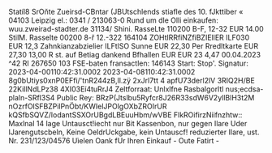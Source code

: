 Statíl8 SrOňte Zueirsd-CBntar (JBUtschlends stiafle des 10. fJkttiber « 04103 Leipzig el.: 0341 / 213063-0 Rund um dle Olli einkaufen: wuu.zweirad-stadter.de 31134/ Shini. RasseLte 110200 B-F, 12-32 EUR 14.00 StilM. Rasselte 00200 8-ř 12.-322 164104 ZOHtlRRfiNZfiBZIEllER ILF030 EUR 12,3 Zahnkianzabzielier ILFtlSO Sunne EUR 22,30 Per Rredltkarte EUR 27,30 13,00 R st. auf Betiag dankend Bfhallen EUR EUR 23 4,47 00.04.2023 ^42 RI 267650 103 FSE-baten fransactlen: 146143 Start: Stop'. Signatur: 2023-04-00110:42:31.0002 2023-04-08110:42:31.0002 8g0bUtiys0xnP0EFfi/'tnR244zB,ll.zÿ 2xJrl7tt 4 apfU73derl2lV 3RIQ2H/BE 22KillNdLPz38 4XI03Eí4tuRrJ4 Zeltforraat: Unlxlfne Rasbalgorltl nus;ecdsa-plaln-SRfl3S4 Public Rey: BRzP(Jtslbu5Ryfcr8J26R33sdW6V2yllBlH3t2M nOzrfOlSFBZPilPnÖbt/KWIelJPOlgOXbZROIrUR kQSfbSQVZ/lodantSSXOrUBgdLBEuuHbm/wVBE FlkROifirzNiifnzhtw:: Maxlnal 14 lage Untausct!iecht nur Bit Kassenbon, nur gegen Ilare Uder IJarengutscbeln, Keine OeldrUckgabe, kein Untauscf! reduzierter Ilare, ust. Nr. 231/123/04576 Uìelen Oank fUr Ihren Einkauf - Oute Fatirt -